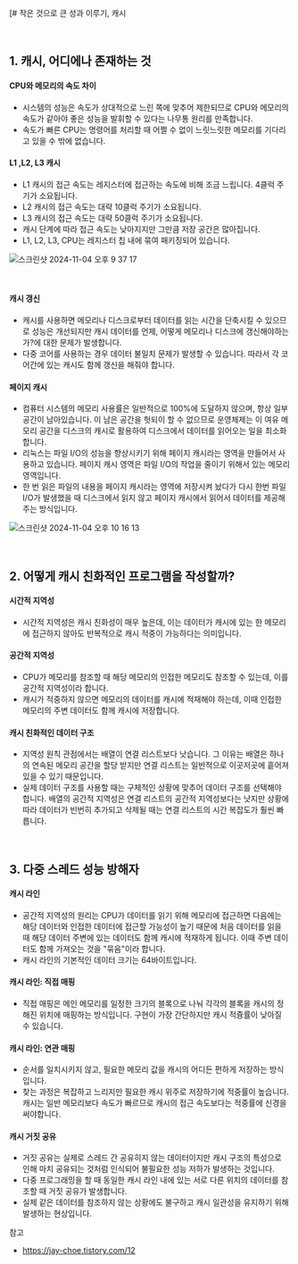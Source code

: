 [# 작은 것으로 큰 성과 이루기, 캐시

<br>

## 1. 캐시, 어디에나 존재하는 것

#### CPU와 메모리의 속도 차이

- 시스템의 성능은 속도가 상대적으로 느린 쪽에 맞추어 제한되므로 CPU와 메모리의 속도가 같아야 좋은 성능을 발휘할 수 있다는 나무통 원리를 만족합니다.
- 속도가 빠른 CPU는 명령어를 처리할 때 어쩔 수 없이 느릿느릿한 메모리를 기다리고 있을 수 밖에 없습니다.

#### L1 ,L2, L3 캐시

- L1 캐시의 접근 속도는 레지스터에 접근하는 속도에 비해 조금 느립니다. 4클럭 주기가 소요됩니다.
- L2 캐시의 접근 속도는 대략 10클럭 주기가 소요됩니다.
- L3 캐시의 접근 속도는 대략 50클럭 주기가 소요됩니다.
- 캐시 단계에 따라 접근 속도는 낮아지지만 그만큼 저장 공간은 많아집니다.
- L1, L2, L3, CPU는 레지스터 칩 내에 묶여 패키징되어 있습니다.

![스크린샷 2024-11-04 오후 9 37 17](https://github.com/user-attachments/assets/48a231a8-9179-4f5f-9599-8dd4a162eb33)

<br>

#### 캐시 갱신

- 캐시를 사용하면 메모리나 디스크로부터 데이터를 읽는 시간을 단축시킬 수 있으므로 성능은 개선되지만 캐시 데이터를 언제, 어떻게 메모리나 디스크에 갱신해야하는가?에 대한 문제가 발생합니다.
- 다중 코어를 사용하는 경우 데이터 불일치 문제가 발생할 수 있습니다. 따라서 각 코어간에 있는 캐시도 함께 갱신을 해줘야 합니다.

#### 페이지 캐시

- 컴퓨터 시스템의 메모리 사용률은 일반적으로 100%에 도달하지 않으며, 항상 일부 공간이 남아있습니다. 이 남은 공간을 헛되이 할 수 없으므로 운영체제는 이 여유 메모리 공간을 디스크의 캐시로 활용하여 디스크에서 데이터를 읽어오는 일을 최소화합니다.
- 리눅스는 파일 I/O의 성능을 향상시키기 위해 페이지 캐시라는 영역을 만들어서 사용하고 있습니다. 페이지 캐시 영역은 파일 I/O의 작업을 줄이기 위해서 있는 메모리 영역입니다.
- 한 번 읽은 파일의 내용을 페이지 캐시라는 영역에 저장시켜 놨다가 다시 한번 파일 I/O가 발생했을 때 디스크에서 읽지 않고 페이지 캐시에서 읽어서 데이터를 제공해주는 방식입니다.

![스크린샷 2024-11-04 오후 10 16 13](https://github.com/user-attachments/assets/f7c134ef-1d02-4b1e-9126-6e987b040c11)

<br>

## 2. 어떻게 캐시 친화적인 프로그램을 작성할까?

#### 시간적 지역성

- 시간적 지역성은 캐시 친화성이 매우 높은데, 이는 데이터가 캐시에 있는 한 메모리에 접근하지 않아도 반복적으로 캐시 적중이 가능하다는 의미입니다.

#### 공간적 지역성

- CPU가 메모리를 참조할 때 해당 메모리의 인접한 메모리도 참조할 수 있는데, 이를 공간적 지역성이라 합니다.
- 캐시가 적중하지 않으면 메모리의 데이터를 캐시에 적재해야 하는데, 이때 인접한 메모리의 주변 데이터도 함께 캐시에 저장합니다.

#### 캐시 친화적인 데이터 구조

- 지역성 원칙 관점에서는 배열이 연결 리스트보다 낫습니다. 그 이유는 배열은 하나의 연속된 메모리 공간을 할당 받지만 연결 리스트는 일반적으로 이곳저곳에 흩어져 있을 수 있기 때문입니다.
- 실제 데이터 구조를 사용할 때는 구체적인 상황에 맞추어 데이터 구조를 선택해야 합니다. 배열의 공간적 지역성은 연결 리스트의 공간적 지역성보다는 낫지만 상황에 따라 데이터가 빈번히 추가되고 삭제될 때는 연결 리스트의 시간 복잡도가 훨씬 빠릅니다.

<br>

## 3. 다중 스레드 성능 방해자

#### 캐시 라인

- 공간적 지역성의 원리는 CPU가 데이터를 읽기 위해 메모리에 접근하면 다음에는 해당 데이터와 인접한 데이터에 접근할 가능성이 높기 때문에 처음 데이터를 읽을 때 해당 데이터 주변에 있는 데이터도 함께 캐시에 적재하게 됩니다. 이때 주변 데이터도 함께 가져오는 것을 "묶음"이라 합니다.
- 캐시 라인의 기본적인 데이터 크기는 64바이트입니다.

#### 캐시 라인: 직접 매핑

- 직접 매핑은 메인 메모리를 일정한 크기의 블록으로 나눠 각각의 블록을 캐시의 정해진 위치에 매핑하는 방식입니다. 구현이 가장 간단하지만 캐시 적즁률이 낮아질 수 있습니다.

#### 캐시 라인: 연관 매핑

- 순서를 일치시키지 않고, 필요한 메모리 값을 캐시의 어디든 편하게 저장하는 방식입니다.
- 찾는 과정은 복잡하고 느리지만 필요한 캐시 위주로 저장하기에 적중률이 높습니다. 캐시는 일반 메모리보다 속도가 빠르므로 캐시의 접근 속도보다는 적중률에 신경을 써야합니다.

#### 캐시 거짓 공유

- 거짓 공유는 실제로 스레드 간 공유히지 않는 데이터이지만 캐시 구조의 특성으로 인해 마치 공유되는 것처럼 인식되어 불필요한 성능 저하가 발생하는 것입니다.
- 다중 프로그래밍을 할 때 동일한 캐시 라인 내에 있는 서로 다른 위치의 데이터를 참조할 때 거짓 공유가 발생합니다.
- 실제 같은 데이터를 참조하지 않는 상황에도 불구하고 캐시 일관성을 유지하기 위해 발생하는 현상입니다.

참고

- https://jay-choe.tistory.com/12










